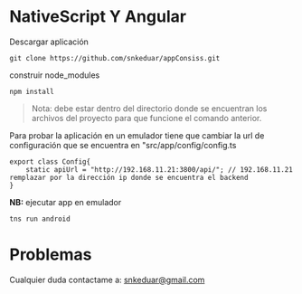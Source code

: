 # NativeScript Y Angular

Descargar aplicación

```
git clone https://github.com/snkeduar/appConsiss.git
```

construir node_modules

```
npm install
```

> Nota: debe estar dentro del directorio donde se encuentran los archivos del proyecto para que funcione el comando anterior.

Para probar la aplicación en un emulador tiene que cambiar la url de configuración que se encuentra en "src/app/config/config.ts

```
export class Config{
    static apiUrl = "http://192.168.11.21:3800/api/"; // 192.168.11.21 remplazar por la dirección ip donde se encuentra el backend
}
```

**NB:** ejecutar app en emulador
```
tns run android
```

# Problemas

Cualquier duda contactame a: snkeduar@gmail.com
